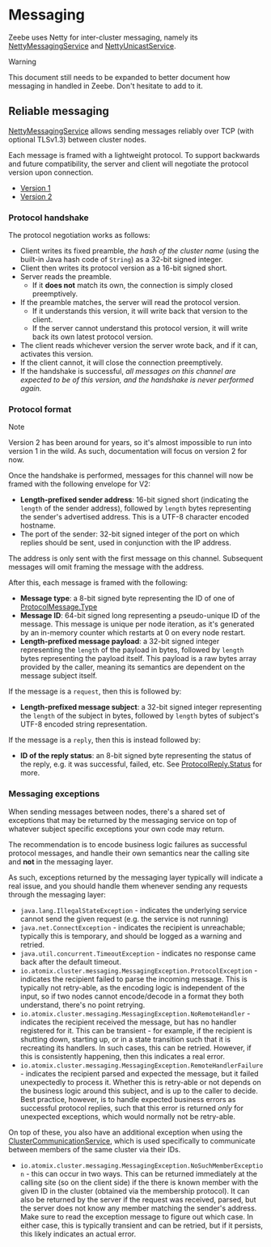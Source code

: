 # Messaging

Zeebe uses Netty for inter-cluster messaging, namely
its [NettyMessagingService](/zeebe/atomix/cluster/src/main/java/io/atomix/cluster/messaging/impl/NettyMessagingService.java)
and [NettyUnicastService](/zeebe/atomix/cluster/src/main/java/io/atomix/cluster/messaging/impl/NettyUnicastService.java).

> [!Warning]
> This document still needs to be expanded to better document how messaging in handled in Zeebe.
> Don't hesitate to add to it.

## Reliable messaging

[NettyMessagingService](/zeebe/atomix/cluster/src/main/java/io/atomix/cluster/messaging/impl/NettyMessagingService.java)
allows sending messages reliably over TCP (with optional TLSv1.3) between cluster nodes.

Each message is framed with a lightweight protocol. To support backwards and future compatibility,
the server and client will negotiate the protocol version upon connection.

- [Version 1](/zeebe/atomix/cluster/src/main/java/io/atomix/cluster/messaging/impl/MessagingProtocolV1.java)
- [Version 2](/zeebe/atomix/cluster/src/main/java/io/atomix/cluster/messaging/impl/MessagingProtocolV2.java)

### Protocol handshake

The protocol negotiation works as follows:

- Client writes its fixed preamble, _the hash of the cluster name_ (using the built-in Java hash
  code of `String`) as a 32-bit signed integer.
- Client then writes its protocol version as a 16-bit signed short.
- Server reads the preamble.
  - If it **does not** match its own, the connection is simply closed preemptively.
- If the preamble matches, the server will read the protocol version.
  - If it understands this version, it will write
    back that version to the client.
  - If the server cannot understand this protocol version, it will write back its own latest
    protocol version.
- The client reads whichever version the server wrote back, and if it can, activates this version.
- If the client cannot, it will close the connection preemptively.
- If the handshake is successful, _all messages on this channel are expected to be of this version,
  and the handshake is never performed again._

### Protocol format

> [!Note] 
> Version 2 has been around for years, so it's almost impossible to run into version 1 in
> the wild. As such, documentation will focus on version 2 for now.

Once the handshake is performed, messages for this channel will now be framed with the following
envelope for V2:

- **Length-prefixed sender address**: 16-bit signed short (indicating the `length` of the
  sender address), followed by `length` bytes representing the sender's advertised address. This is
  a UTF-8 character encoded hostname.
- The port of the sender: 32-bit signed integer of the port on which replies should be sent, used
  in conjunction with the IP address.

The address is only sent with the first message on this channel. Subsequent messages will omit
framing the message with the address.

After this, each message is framed with the following:

- **Message type**: a 8-bit signed byte representing the ID of one
  of [ProtocolMessage.Type](/zeebe/atomix/cluster/src/main/java/io/atomix/cluster/messaging/impl/ProtocolMessage.java)
- **Message ID**: 64-bit signed long representing a pseudo-unique ID of the message. This
  message is unique per node iteration, as it's generated by an in-memory counter which restarts at
  0 on every node restart.
- **Length-prefixed message payload**: a 32-bit signed integer representing the `length` of the
  payload in bytes, followed by `length` bytes representing the payload itself. This payload is a
  raw bytes array provided by the caller, meaning its semantics are dependent on the message subject
  itself.

If the message is a `request`, then this is followed by:

- **Length-prefixed message subject**: a 32-bit signed integer representing the `length` of the
  subject in bytes, followed by `length` bytes of subject's UTF-8 encoded string representation.

If the message is a `reply`, then this is instead followed by:

- **ID of the reply status**: an 8-bit signed byte representing the status of the reply, e.g. it was
  successful, failed, etc.
  See [ProtocolReply.Status](/zeebe/atomix/cluster/src/main/java/io/atomix/cluster/messaging/impl/ProtocolReply.java)
  for more.

### Messaging exceptions

When sending messages between nodes, there's a shared set of exceptions that may be returned by the
messaging service on top of whatever subject specific exceptions your own code may return.

The recommendation is to encode business logic failures as successful protocol messages, and handle
their own semantics near the calling site and **not** in the messaging layer.

As such, exceptions returned by the messaging layer typically will indicate a real issue, and you
should handle them whenever sending any requests through the messaging layer:

- `java.lang.IllegalStateException` - indicates the underlying service cannot send the given
  request (e.g. the service is not running)
- `java.net.ConnectException` - indicates the recipient is unreachable; typically this is temporary,
  and should be logged as a warning and retried.
- `java.util.concurrent.TimeoutException` - indicates no response came back after the default
  timeout.
- `io.atomix.cluster.messaging.MessagingException.ProtocolException` - indicates the recipient
  failed to parse the incoming message. This is typically not retry-able, as the encoding logic is
  independent of the input, so if two nodes cannot encode/decode in a format they both understand,
  there's no point retrying.
- `io.atomix.cluster.messaging.MessagingException.NoRemoteHandler` - indicates the recipient
  received the message, but has no handler registered for it. This can be transient - for example,
  if the recipient is shutting down, starting up, or in a state transition such that it is
  recreating its handlers. In such cases, this can be retried. However, if this is consistently
  happening, then this indicates a real error.
- `io.atomix.cluster.messaging.MessagingException.RemoteHandlerFailure` - indicates the recipient
  parsed and expected the message, but it failed unexpectedly to process it. Whether this is
  retry-able or not depends on the business logic around this subject, and is up to the caller to
  decide. Best practice, however, is to handle expected business errors as successful protocol
  replies, such that this error is returned _only_ for unexpected exceptions, which would normally
  not be retry-able.

On top of these, you also have an additional exception when using
the [ClusterCommunicationService](/zeebe/atomix/cluster/src/main/java/io/atomix/cluster/messaging/ClusterCommunicationService.java),
which is used specifically to communicate between members of the same cluster via their IDs.

- `io.atomix.cluster.messaging.MessagingException.NoSuchMemberException` - this can occur in two
  ways. This can be returned immediately at the calling site (so on the client side) if the there is
  known member with the given ID in the cluster (obtained via the membership protocol). It can also
  be returned by the server if the request was received, parsed, but the server does not know any
  member matching the sender's address. Make sure to read the exception message to figure out which
  case. In either case, this is typically transient and can be retried, but if it persists, this
  likely indicates an actual error.

